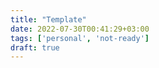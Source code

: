```yaml
---
title: "Template"
date: 2022-07-30T00:41:29+03:00
tags: ['personal', 'not-ready']
draft: true
---
```


